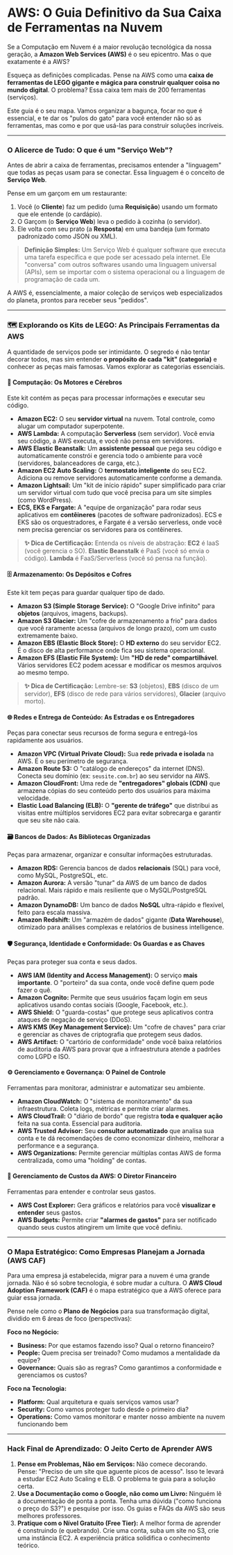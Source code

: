 # AWS: O Guia Definitivo da Sua Caixa de Ferramentas na Nuvem

Se a Computação em Nuvem é a maior revolução tecnológica da nossa geração, a **Amazon Web Services (AWS)** é o seu epicentro. Mas o que exatamente é a AWS?

Esqueça as definições complicadas. Pense na AWS como uma **caixa de ferramentas de LEGO gigante e mágica para construir qualquer coisa no mundo digital**. O problema? Essa caixa tem mais de 200 ferramentas (serviços).

Este guia é o seu mapa. Vamos organizar a bagunça, focar no que é essencial, e te dar os "pulos do gato" para você entender não só as ferramentas, mas como e por que usá-las para construir soluções incríveis.

---

### O Alicerce de Tudo: O que é um "Serviço Web"?

Antes de abrir a caixa de ferramentas, precisamos entender a "linguagem" que todas as peças usam para se conectar. Essa linguagem é o conceito de **Serviço Web**.

Pense em um garçom em um restaurante:
1.  Você (o **Cliente**) faz um pedido (uma **Requisição**) usando um formato que ele entende (o cardápio).
2.  O Garçom (o **Serviço Web**) leva o pedido à cozinha (o servidor).
3.  Ele volta com seu prato (a **Resposta**) em uma bandeja (um formato padronizado como JSON ou XML).

> **Definição Simples:** Um Serviço Web é qualquer software que executa uma tarefa específica e que pode ser acessado pela internet. Ele "conversa" com outros softwares usando uma linguagem universal (APIs), sem se importar com o sistema operacional ou a linguagem de programação de cada um.

A AWS é, essencialmente, a maior coleção de serviços web especializados do planeta, prontos para receber seus "pedidos".

---

### 🗺️ Explorando os Kits de LEGO: As Principais Ferramentas da AWS

A quantidade de serviços pode ser intimidante. O segredo é não tentar decorar todos, mas sim entender **o propósito de cada "kit" (categoria)** e conhecer as peças mais famosas. Vamos explorar as categorias essenciais.

#### 🧠 **Computação: Os Motores e Cérebros**
Este kit contém as peças para processar informações e executar seu código.

* **Amazon EC2:** O seu **servidor virtual** na nuvem. Total controle, como alugar um computador superpotente.
* **AWS Lambda:** A computação **Serverless** (sem servidor). Você envia seu código, a AWS executa, e você não pensa em servidores.
* **AWS Elastic Beanstalk:** Um **assistente pessoal** que pega seu código e automaticamente constrói e gerencia todo o ambiente para você (servidores, balanceadores de carga, etc.).
* **Amazon EC2 Auto Scaling:** O **termostato inteligente** do seu EC2. Adiciona ou remove servidores automaticamente conforme a demanda.
* **Amazon Lightsail:** Um "kit de início rápido" super simplificado para criar um servidor virtual com tudo que você precisa para um site simples (como WordPress).
* **ECS, EKS e Fargate:** A "equipe de organização" para rodar seus aplicativos em **contêineres** (pacotes de software padronizados). ECS e EKS são os orquestradores, e Fargate é a versão serverless, onde você nem precisa gerenciar os servidores para os contêineres.

> **✨ Dica de Certificação:** Entenda os níveis de abstração: **EC2** é IaaS (você gerencia o SO). **Elastic Beanstalk** é PaaS (você só envia o código). **Lambda** é FaaS/Serverless (você só pensa na função).

#### 🗄️ **Armazenamento: Os Depósitos e Cofres**
Este kit tem peças para guardar qualquer tipo de dado.

* **Amazon S3 (Simple Storage Service):** O "Google Drive infinito" para **objetos** (arquivos, imagens, backups).
* **Amazon S3 Glacier:** Um "cofre de armazenamento a frio" para dados que você raramente acessa (arquivos de longo prazo), com um custo extremamente baixo.
* **Amazon EBS (Elastic Block Store):** O **HD externo** do seu servidor EC2. É o disco de alta performance onde fica seu sistema operacional.
* **Amazon EFS (Elastic File System):** Um **"HD de rede" compartilhável**. Vários servidores EC2 podem acessar e modificar os mesmos arquivos ao mesmo tempo.

> **✨ Dica de Certificação:** Lembre-se: **S3** (objetos), **EBS** (disco de um servidor), **EFS** (disco de rede para vários servidores), **Glacier** (arquivo morto).

#### 🌐 **Redes e Entrega de Conteúdo: As Estradas e os Entregadores**
Peças para conectar seus recursos de forma segura e entregá-los rapidamente aos usuários.

* **Amazon VPC (Virtual Private Cloud):** Sua **rede privada e isolada** na AWS. É o seu perímetro de segurança.
* **Amazon Route 53:** O "catálogo de endereços" da internet (DNS). Conecta seu domínio (ex: `seusite.com.br`) ao seu servidor na AWS.
* **Amazon CloudFront:** Uma rede de **"entregadores" globais (CDN)** que armazena cópias do seu conteúdo perto dos usuários para máxima velocidade.
* **Elastic Load Balancing (ELB):** O **"gerente de tráfego"** que distribui as visitas entre múltiplos servidores EC2 para evitar sobrecarga e garantir que seu site não caia.

#### 🗃️ **Bancos de Dados: As Bibliotecas Organizadas**
Peças para armazenar, organizar e consultar informações estruturadas.

* **Amazon RDS:** Gerencia bancos de dados **relacionais** (SQL) para você, como MySQL, PostgreSQL, etc.
* **Amazon Aurora:** A versão "tunar" da AWS de um banco de dados relacional. Mais rápido e mais resiliente que o MySQL/PostgreSQL padrão.
* **Amazon DynamoDB:** Um banco de dados **NoSQL** ultra-rápido e flexível, feito para escala massiva.
* **Amazon Redshift:** Um "armazém de dados" gigante (**Data Warehouse**), otimizado para análises complexas e relatórios de business intelligence.

#### 🛡️ **Segurança, Identidade e Conformidade: Os Guardas e as Chaves**
Peças para proteger sua conta e seus dados.

* **AWS IAM (Identity and Access Management):** O serviço **mais importante**. O "porteiro" da sua conta, onde você define quem pode fazer o quê.
* **Amazon Cognito:** Permite que seus usuários façam login em seus aplicativos usando contas sociais (Google, Facebook, etc.).
* **AWS Shield:** O "guarda-costas" que protege seus aplicativos contra ataques de negação de serviço (DDoS).
* **AWS KMS (Key Management Service):** Um "cofre de chaves" para criar e gerenciar as chaves de criptografia que protegem seus dados.
* **AWS Artifact:** O "cartório de conformidade" onde você baixa relatórios de auditoria da AWS para provar que a infraestrutura atende a padrões como LGPD e ISO.

#### ⚙️ **Gerenciamento e Governança: O Painel de Controle**
Ferramentas para monitorar, administrar e automatizar seu ambiente.

* **Amazon CloudWatch:** O "sistema de monitoramento" da sua infraestrutura. Coleta logs, métricas e permite criar alarmes.
* **AWS CloudTrail:** O "diário de bordo" que registra **toda e qualquer ação** feita na sua conta. Essencial para auditoria.
* **AWS Trusted Advisor:** Seu **consultor automatizado** que analisa sua conta e te dá recomendações de como economizar dinheiro, melhorar a performance e a segurança.
* **AWS Organizations:** Permite gerenciar múltiplas contas AWS de forma centralizada, como uma "holding" de contas.

#### 💸 **Gerenciamento de Custos da AWS: O Diretor Financeiro**
Ferramentas para entender e controlar seus gastos.

* **AWS Cost Explorer:** Gera gráficos e relatórios para você **visualizar e entender** seus gastos.
* **AWS Budgets:** Permite criar **"alarmes de gastos"** para ser notificado quando seus custos atingirem um limite que você definiu.

---

### O Mapa Estratégico: Como Empresas Planejam a Jornada (AWS CAF)

Para uma empresa já estabelecida, migrar para a nuvem é uma grande jornada. Não é só sobre tecnologia, é sobre mudar a cultura. O **AWS Cloud Adoption Framework (CAF)** é o mapa estratégico que a AWS oferece para guiar essa jornada.

Pense nele como o **Plano de Negócios** para sua transformação digital, dividido em 6 áreas de foco (perspectivas):

**Foco no Negócio:**
* **Business:** Por que estamos fazendo isso? Qual o retorno financeiro?
* **People:** Quem precisa ser treinado? Como mudamos a mentalidade da equipe?
* **Governance:** Quais são as regras? Como garantimos a conformidade e gerenciamos os custos?

**Foco na Tecnologia:**
* **Platform:** Qual arquitetura e quais serviços vamos usar?
* **Security:** Como vamos proteger tudo desde o primeiro dia?
* **Operations:** Como vamos monitorar e manter nosso ambiente na nuvem funcionando bem

---

### Hack Final de Aprendizado: O Jeito Certo de Aprender AWS

1.  **Pense em Problemas, Não em Serviços:** Não comece decorando. Pense: "Preciso de um site que aguente picos de acesso". Isso te levará a estudar EC2 Auto Scaling e ELB. O problema te guia para a solução certa.
2.  **Use a Documentação como o Google, não como um Livro:** Ninguém lê a documentação de ponta a ponta. Tenha uma dúvida ("como funciona o preço do S3?") e pesquise por isso. Os guias e FAQs da AWS são seus melhores professores.
3.  **Pratique com o Nível Gratuito (Free Tier):** A melhor forma de aprender é construindo (e quebrando). Crie uma conta, suba um site no S3, crie uma instância EC2. A experiência prática solidifica o conhecimento teórico.